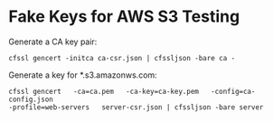 # Fake Keys for AWS S3 Testing

Generate a CA key pair:

    cfssl gencert -initca ca-csr.json | cfssljson -bare ca -

Generate a key for *.s3.amazonws.com:

    cfssl gencert   -ca=ca.pem   -ca-key=ca-key.pem   -config=ca-config.json
    -profile=web-servers   server-csr.json | cfssljson -bare server

